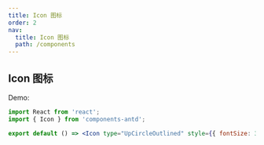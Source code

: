 ```yaml
---
title: Icon 图标
order: 2
nav:
  title: Icon 图标
  path: /components
---
```


## Icon 图标

Demo:

```jsx
import React from 'react';
import { Icon } from 'components-antd';

export default () => <Icon type="UpCircleOutlined" style={{ fontSize: 30 }} />;
```

<!-- More skills for writing demo: https://d.umijs.org/guide/basic#write-component-demo -->
